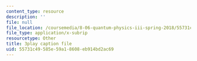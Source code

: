 ```yaml
---
content_type: resource
description: ''
file: null
file_location: /coursemedia/8-06-quantum-physics-iii-spring-2018/55731c49585e59a18608eb914bd2ac69_p3NpyfNp78.vtt
file_type: application/x-subrip
resourcetype: Other
title: 3play caption file
uid: 55731c49-585e-59a1-8608-eb914bd2ac69
---
```

